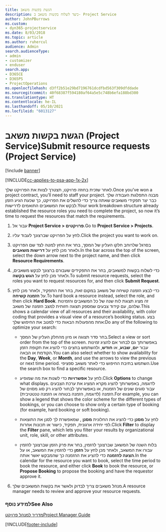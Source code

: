 ```yaml
---
title: הגשת בקשות משאב
description: כיצד לשלוח בקשות משאב ב- Project Service
author: JohnPBurrows
ms.custom:
- dyn365-projectservice
ms.date: 8/03/2018
ms.topic: article
ms.author: ruhercul
audience: Admin
search.audienceType:
- admin
- customizer
- enduser
search.app:
- D365CE
- D365PS
- ProjectOperations
ms.openlocfilehash: d3ff2b51e29bd7196761dcdfbd563f309dfddade
ms.sourcegitcommit: 40f68387f594180af64a5e5c748b6efa188bd300
ms.translationtype: HT
ms.contentlocale: he-IL
ms.lasthandoff: 05/10/2021
ms.locfileid: "6013127"
---
```

# <a name="submit-resource-requests-project-service"></a><span data-ttu-id="efc32-103">הגשת בקשות משאב (Project Service)</span><span class="sxs-lookup"><span data-stu-id="efc32-103">Submit resource requests (Project Service)</span></span>

[!include [banner](../includes/psa-now-project-operations.md)]

[!INCLUDE[cc-applies-to-psa-app-1x-2x](../includes/cc-applies-to-psa-app-1x-2x.md)]

<span data-ttu-id="efc32-104">לאחר שזכית בחוזה פרויקט, תצטרך לצוות את הפרויקט שלך.</span><span class="sxs-lookup"><span data-stu-id="efc32-104">Once you’ve won a project contract, you’ll need to staff your project.</span></span> <span data-ttu-id="efc32-105">מבנה התפלגות העבודה שלך כבר יצר תפקידי משאבים שאתה צריך כדי להשלים את הפרויקט, כך שכעת הגיע הזמן לבקש את המשאבים התואמים לדרישות.</span><span class="sxs-lookup"><span data-stu-id="efc32-105">Your work breakdown structure already established the resource roles you need to complete the project, so now it’s time to request the resources that match the requirements.</span></span>  
  
1.  <span data-ttu-id="efc32-106">עבור אל **Project Service > פרויקטים**.</span><span class="sxs-lookup"><span data-stu-id="efc32-106">Go to **Project Service > Projects**.</span></span>  
  
2.  <span data-ttu-id="efc32-107">לחץ על הפרויקט שברצונך לעבוד עליו.</span><span class="sxs-lookup"><span data-stu-id="efc32-107">Click the project you want to work on.</span></span>  
  
3.  <span data-ttu-id="efc32-108">בסרגל שלרוחב חלקו העליון של המסך, בחר את החץ למטה לצד שם הפרויקט ולאחר מכן לחץ על **דרישות משאבים**.</span><span class="sxs-lookup"><span data-stu-id="efc32-108">In the bar across the top of the screen, select the down arrow next to the project name, and then click **Resource Requirements**.</span></span>  
  
4.  <span data-ttu-id="efc32-109">כדי לשלוח בקשות למשאבים, בחר את התפקידים שעבורם ברצונך לבקש משאבים, ולאחר מכן לחץ על **הגש בקשה**.</span><span class="sxs-lookup"><span data-stu-id="efc32-109">To submit resource requests, select the roles you want to request resources for, and then click **Submit Request**.</span></span>  
  
5.  <span data-ttu-id="efc32-110">כדי לבצע הזמנה קשיחה של משאב במקום זאת, בחר את התפקיד, ולאחר מכן לחץ על **הזמנה קשיחה**.</span><span class="sxs-lookup"><span data-stu-id="efc32-110">To hard book a resource instead, select the role, and then click **Hard Book**.</span></span> <span data-ttu-id="efc32-111">זה מציג תצוגת לוח שנה של כל המשאבים והזמינות שלהם, עם קידוד צבעים שמספק תצוגה חזותית למצב הזמנה של משאב.</span><span class="sxs-lookup"><span data-stu-id="efc32-111">This shows a calendar view of all resources and their availability, with color coding that provides a visual view of a resource’s booking status.</span></span> <span data-ttu-id="efc32-112">בצע אחת מהפעולות הבאות כדי למטב את החיפוש שלך:</span><span class="sxs-lookup"><span data-stu-id="efc32-112">Do any of the following to optimize your search:</span></span>  
  
    -   <span data-ttu-id="efc32-113">בחר סדר תצוגה או מיון מהחלק העליון של המסך.</span><span class="sxs-lookup"><span data-stu-id="efc32-113">Select a view or sort order from the top of the screen.</span></span> <span data-ttu-id="efc32-114">באפשרותך גם לבחור אם להציג זמינות עבור **יום**, **שבוע**, או **חודש**, ולהשתמש בחצים כדי להציג את תקופת הזמן הקודמת או הבאה.</span><span class="sxs-lookup"><span data-stu-id="efc32-114">You can also select whether to show availability for the **Day**, **Week**, or **Month**, and use the arrows to view the previous or next time period.</span></span> <span data-ttu-id="efc32-115">השתמש בתיבת החיפוש כדי לאתר משאב ספציפי.</span><span class="sxs-lookup"><span data-stu-id="efc32-115">Use the search box to find a specific resource.</span></span>  
  
    -   <span data-ttu-id="efc32-116">לחץ על **אפשרויות** כדי לשנות את מה שמופיע.</span><span class="sxs-lookup"><span data-stu-id="efc32-116">Click **Options** to change what displays.</span></span> <span data-ttu-id="efc32-117">לדוגמה, באפשרותך להציג מקרא המציג את ערכת הצבעים עבור סוגים שונים של הזמנות, או באפשרותך לבחור להציג רק סוג מסוים של הזמנה (לדוגמה, הזמנה בטוחה או הזמנה טנטטיבית‬‬).</span><span class="sxs-lookup"><span data-stu-id="efc32-117">For example, you can show a legend that shows the color scheme for the different types of bookings, or you can choose to show only a certain type of booking (for example, hard booking or soft booking).</span></span>  
  
    -   <span data-ttu-id="efc32-118">לחץ על **מסנן** כדי להציג את החלונית **מסנן** , שמאפשרת לך לסנן את התוצאות לפי יחידה ארגונית, תפקיד, כישור או תכונות אחרות.</span><span class="sxs-lookup"><span data-stu-id="efc32-118">Click **Filter** to display the **Filter** pane, which lets you filter your results by organizational unit, role, skill, or other attributes.</span></span>  
  
    -   <span data-ttu-id="efc32-119">בלוח השנה של המשאב שברצונך להזמין, בחר את פרק הזמן שברצונך להזמין עבורו את המשאב, ולאחר מכן לחץ על **הזמן** כדי להזמין את המשאב, או על **הצעה להזמנה** כדי להציע את ההזמנה כך שהמבקש יאשר אותה.</span><span class="sxs-lookup"><span data-stu-id="efc32-119">In the calendar for the resource you want to book, select the time period to book the resource, and either click **Book** to book the resource, or **Propose Booking** to propose the booking and have the requestor approve it.</span></span>  
  
6.  <span data-ttu-id="efc32-120">מנהל משאבים צריך לבדוק ולאשר את בקשות המשאבים שלך.</span><span class="sxs-lookup"><span data-stu-id="efc32-120">A resource manager needs to review and approve your resource requests.</span></span>  
  
### <a name="see-also"></a><span data-ttu-id="efc32-121">למידע נוסף</span><span class="sxs-lookup"><span data-stu-id="efc32-121">See Also</span></span>  
 [<span data-ttu-id="efc32-122">מדריך למנהל פרויקט</span><span class="sxs-lookup"><span data-stu-id="efc32-122">Project Manager Guide</span></span>](../psa/project-manager-guide.md)


[!INCLUDE[footer-include](../includes/footer-banner.md)]